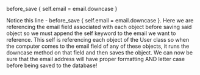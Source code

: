 before_save { self.email = email.downcase }

Notice this line - before_save { self.email = email.downcase }. Here we are referencing the email field associated with each object before saving said object so we must append the self keyword to the email we want to reference. This self is referencing each object of the User class so when the computer comes to the email field of any of these objects, it runs the downcase method on that field and then saves the object. We can now be sure that the email address will have proper formatting AND letter case before being saved to the database!
